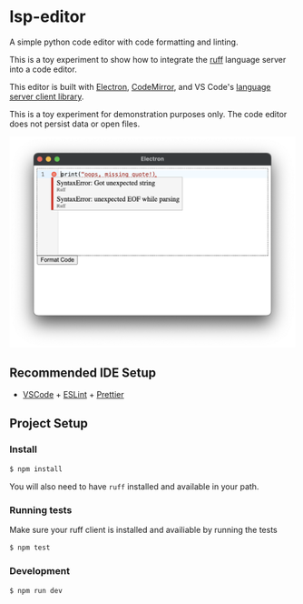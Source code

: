 # lsp-editor

A simple python code editor with code formatting and linting.

This is a toy experiment to show how to integrate the [ruff](https://github.com/astral-sh/ruff) language server into a code editor.

This editor is built with [Electron](https://www.electronjs.org/), [CodeMirror](https://codemirror.net/), and VS Code's [language server client library](https://github.com/Microsoft/vscode-languageserver-node).

This is a toy experiment for demonstration purposes only. The code editor does not persist data or open files.

![Linting error](image.png)

## Recommended IDE Setup

- [VSCode](https://code.visualstudio.com/) + [ESLint](https://marketplace.visualstudio.com/items?itemName=dbaeumer.vscode-eslint) + [Prettier](https://marketplace.visualstudio.com/items?itemName=esbenp.prettier-vscode)

## Project Setup

### Install

```bash
$ npm install
```

You will also need to have `ruff` installed and available in your path.

### Running tests

Make sure your ruff client is installed and availiable by running the tests

```bash
$ npm test
```

### Development

```bash
$ npm run dev
```
